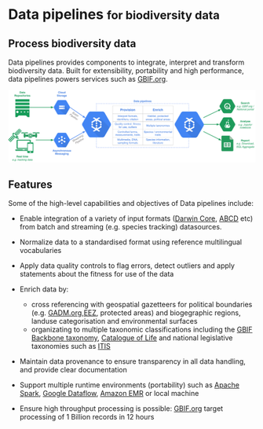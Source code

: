 # Data pipelines <small>for biodiversity data</small>

## Process biodiversity data 

Data pipelines provides components to integrate, interpret and transform biodiversity data.
Built for extensibility, portability and high performance, data pipelines powers services such as [GBIF.org][1].

[![Material for MkDocs](images/primary.png)](images/primary.png)

  [1]: https://www.gbif.org/occurrence/search

## Features

Some of the high-level capabilities and objectives of Data pipelines include:

- Enable integration of a variety of input formats ([Darwin Core][1], [ABCD][2] etc) from batch and streaming (e.g. species tracking) datasources.
- Normalize data to a standardised format using reference multilingual vocabularies
- Apply data quality controls to flag errors, detect outliers and apply statements about the fitness for use of the data 
- Enrich data by:
    - cross referencing with geospatial gazetteers for political boundaries (e.g. [GADM.org][3],[EEZ][4], protected areas) and biogegraphic regions, landuse categorisation and environmental surfaces
    - organizating to multiple taxonomic classifications including the [GBIF Backbone taxonomy][5], [Catalogue of Life][6] and national legislative taxonomies such as [ITIS][11]    
- Maintain data provenance to ensure transparency in all data handling, and provide clear documentation    
- Support multiple runtime environments (portability) such as [Apache Spark][7], [Google Dataflow][8], [Amazon EMR][9] or local machine
- Ensure high throughput processing is possible: [GBIF.org][10] target processing of 1 Billion records in 12 hours
 
   [1]: https://www.tdwg.org/standards/dwc/
   [2]: https://www.tdwg.org/standards/abcd/
   [3]: https://gadm.org/
   [4]: http://vliz.be/vmdcdata/marbound/ 
   [5]: https://www.gbif.org/dataset/d7dddbf4-2cf0-4f39-9b2a-bb099caae36c
   [6]: http://www.catalogueoflife.org/
   [7]: https://spark.apache.org/ 
   [8]: https://cloud.google.com/dataflow/
   [9]: https://aws.amazon.com/emr/ 
   [10]: https://www.gbif.org
   [11]: https://www.itis.gov/
